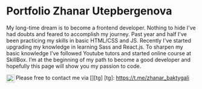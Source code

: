 # Portfolio Zhanar Utepbergenova

My long-time dream is  to become a frontend developer. Nothing to hide I've had doubts and feared to accomplish my journey. Past year and half I've been practicing my skills in basic HTML/CSS and JS. 
Recently I've started upgrading my knowledge in learning Sass and React.js. To sharpen my basic knowledge I’ve followed Youtube tutors and started online course at SkillBox. 
I’m at the beginning of my path to become a good developer and hopefully this page will show you my passion to code.

Please free to contact me via
[<img align="left" alt="Zhanar | Telegram" width="22px" src="https://papik.pro/uploads/posts/2021-11/thumbs/1636144468_3-papik-pro-p-logotip-telegramma-foto-3.jpg" />][tg]
[tg]: https://t.me/zhanar_baktygali

